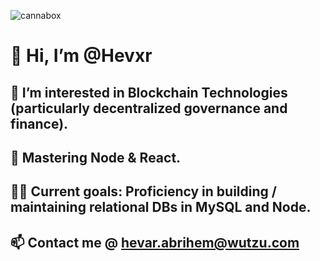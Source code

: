 ![cannabox](https://user-images.githubusercontent.com/54232006/129480485-4ae1ef0a-353c-415c-95d7-30603b6cb94e.gif)

# 👋 Hi, I’m @Hevxr
## 👀 I’m interested in Blockchain Technologies (particularly decentralized governance and finance).
## 🌱 Mastering Node & React.
## 👨‍💻 Current goals: Proficiency in building / maintaining relational DBs in MySQL and Node.
## 📫 Contact me @ hevar.abrihem@wutzu.com


<!---
END
--->

